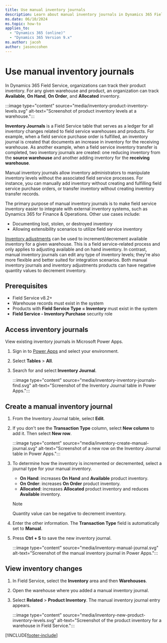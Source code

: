 ```yaml
---
title: Use manual inventory journals
description: Learn about manual inventory journals in Dynamics 365 Field Service.
ms.date: 06/10/2024
ms.topic: how-to
applies_to: 
  - "Dynamics 365 (online)"
  - "Dynamics 365 Version 9.x"
ms.author: jacoh
author: jasonccohen
---
```


# Use manual inventory journals

In Dynamics 365 Field Service, organizations can track their product inventory. For any given warehouse and product, an organization can track **Available**, **On Hand**, **On Order**, and **Allocated** inventory.

:::image type="content" source="media/inventory-product-inventory-levels.svg" alt-text="Screenshot of product inventory levels at a warehouse.":::

**Inventory Journals** is a Field Service table that serves as a ledger for all inventory changes related to field service warehouses and products. For example, when a field service purchase order is fulfilled, an inventory journal is created that documents an increase in inventory for the receiving warehouse. As another example, when a field service inventory transfer is completed, two inventory journals are created: one reducing inventory from the **source warehouse** and another adding inventory for the **receiving warehouse**.

Manual inventory journals allow inventory administrators to manipulate inventory levels without the associated field service processes. For instance, you can manually add inventory without creating and fulfilling field service purchase orders, or transfer inventory without creating inventory transfer records.

The primary purpose of manual inventory journals is to make field service inventory easier to integrate with external inventory systems, such as Dynamics 365 for Finance & Operations. Other use cases include:

- Documenting lost, stolen, or destroyed inventory
- Allowing extensibility scenarios to utilize field service inventory

[Inventory adjustments](inventory-purchasing-returns-overview.md#inventory-adjustments-and-transfers) can be used to increment/decrement available inventory for a given warehouse. This is a field service-related process and only applies to adjusting available and on hand inventory. In contrast, manual inventory journals can edit any type of inventory levels; they're also more flexible and better suited for integration scenarios. Both manual inventory journals and inventory adjustments products can have negative quantity values to decrement inventory.

## Prerequisites

- Field Service v8.2+
- Warehouse records must exist in the system
- Products with **Field Service Type = Inventory** must exist in the system
- **Field Service - Inventory Purchase** security role

## Access inventory journals

View existing inventory journals in Microsoft Power Apps.

1. Sign in to [Power Apps](https://make.powerapps.com/) and select your environment.

1. Select **Tables** > **All**.

1. Search for and select **Inventory Journal**.

   :::image type="content" source="media/inventory-inventory-journals-find.svg" alt-text="Screenshot of the Inventory Journal table in Power Apps.":::

## Create a manual inventory journal

1. From the Inventory Journal table, select **Edit**.

1. If you don't see the **Transaction Type** column, select **New column** to add it. Then select **New row**.

   :::image type="content" source="media/inventory-create-manual-journal.svg" alt-text="Screenshot of a new row on the Inventory Journal table in Power Apps.":::

1. To determine how the inventory is incremented or decremented, select a journal type for your manual inventory.

   - **On Hand**: increases **On Hand** and **Available** product inventory.
   - **On Order**: increases **On Order** product inventory.
   - **Allocated**: increases **Allocated** product inventory and reduces **Available** inventory.

   > [!Note]
   > Quantity value can be negative to decrement inventory.

1. Enter the other information. The **Transaction Type** field is automatically set to **Manual**.

1. Press **Ctrl + S** to save the new inventory journal.

   :::image type="content" source="media/inventory-manual-journal.svg" alt-text="Screenshot of the manual inventory journal in Power Apps.":::

## View inventory changes

1. In Field Service, select the **Inventory** area and then **Warehouses**.

1. Open the warehouse where you added a manual inventory journal.

1. Select **Related** > **Product Inventory**. The manual inventory journal entry appears.

   :::image type="content" source="media/inventory-new-product-inventory-levels.svg" alt-text="Screenshot of the product inventory for a warehouse in Field Service.":::

[!INCLUDE[footer-include](../includes/footer-banner.md)]
